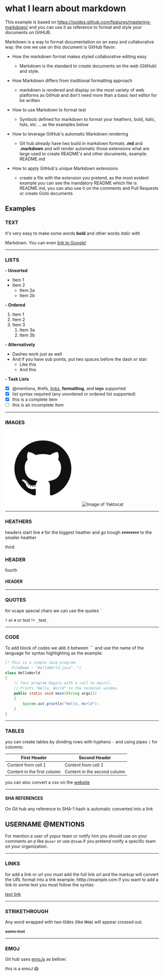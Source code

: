 # what I learn about markdown

This example is based on https://guides.github.com/features/mastering-markdown/ and you can use it as reference to format and style your documents on GitHUB.


Markdown is a way to format documentation on an easy and collaborative way. the one we use on this document is GitHub flavor.

- How the markdown format makes styled collaborative editing easy
  - Markdown is the standard to create documents on the web (GitHub) and style.

- How Markdown differs from traditional formatting approach
  - markdown is rendered and display on the most variety of web platforms as GitHub and don't need more than a basic text editor for be written

- How to use Markdown to format test
  - Symbols defined for markdown to format your heathers, bold, italic, lists, etc ... as the examples below

- How to leverage GitHub's automatic Markdown rendering
  - Git hub already have two build in  markdown formats **.md** and **.markdown** and will render automatic those extensions what are large used to create README's and other documents, example: README.md

- How to apply GitHub's unique Markdown extensions
  - create a file with the extension you pretend, as the most evident example you can see the mandatory README which file is README.md, you can also use it on the comments and Pull Requests or create Gists documents

## Examples

### TEXT

It's very easy to make some words **bold** and other words *italic* with 

Markdown. You can even [link to Google!](http://google.com)

____

### LISTS

**- Unsorted**

* Item 1
* Item 2
  * Item 2a
  * Item 2b

**- Ordered**

1. Item 1
2. Item 2
3. Item 3
   1. Item 3a
   2. Item 3b

**- Alternatively**

- Dashes work just as well
- And if you have sub points, put two spaces before the dash or star:
  - Like this
  - And this

**- Task Lists**

- [x] @mentions, #refs, [links](), **formatting**, and <del>tags</del> supported
- [x] list syntax required (any unordered or ordered list supported)
- [x] this is a complete item
- [ ] this is an incomplete item
____

### IMAGES

![image](GitHub.png)
![Image of Yaktocat](https://octodex.github.com/images/yaktocat.png)
____

### HEATHERS

headers start line  `#` for the biggest heather and go trough `########` to the smaller heather  

third
### HEADER

fourth
#### HEADER
____

### QUOTES

for scape special chars we can use the quotes **`**

`?` or `#`
or _test_ != `_`test`_`

____

### CODE

To add block of codes we abb it between   ``` 
and use the name of the language for syntax highlighting as the example:

```java
/* This is a simple Java program. 
   FileName : "HelloWorld.java". */
class HelloWorld 
{ 
    // Your program begins with a call to main(). 
    // Prints "Hello, World" to the terminal window. 
    public static void main(String args[]) 
    { 
        System.out.println("Hello, World"); 
    } 
} 
```

____

### TABLES

you can create tables by dividing rows with hyphens `-` and using pipes `|` for columns:

First Header | Second Header
------------ | -------------
Content from cell 1 | Content from cell 2
Content in the first column | Content in the second column

you can also convert a csv on the [website](https://jakebathman.github.io/Markdown-Table-Generator/)
____

#### SHA REFERENCES

On Git hub any reference to SHA-1 hash is automatic converted into a link

## USERNAME @MENTIONS
For mention a user of yopur team or notify him you should use on your comments an `@` like `@user`
or use `@team` if you pretend notify a specific team on your organization.
____

### LINKS
for add a link or url you must add the full link url and the markup will convert the URL format into a link example: htttp://example.com
If you want to add a link to some text you must follow the syntax:

[text link ](http://example.com)

____

### STRIKETHROUGH

Any word wrapped with two tildes (like ~~this~~) will appear crossed out.

~~some text~~
____

### EMOJ

Git hub uses [emoJs](https://www.webfx.com/tools/emoji-cheat-sheet/)  as bellow:

this is a emoJ :scream: